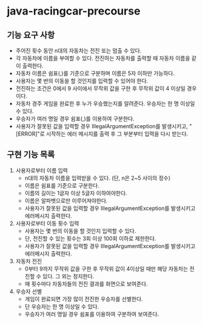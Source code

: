# java-racingcar-precourse

## 기능 요구 사항
- 주어진 횟수 동안 n대의 자동차는 전진 또는 멈출 수 있다.
- 각 자동차에 이름을 부여할 수 있다. 전진하는 자동차를 출력할 때 자동차 이름을 같이 출력한다.
- 자동차 이름은 쉼표(,)를 기준으로 구분하며 이름은 5자 이하만 가능하다.
- 사용자는 몇 번의 이동을 할 것인지를 입력할 수 있어야 한다.
- 전진하는 조건은 0에서 9 사이에서 무작위 값을 구한 후 무작위 값이 4 이상일 경우이다.
- 자동차 경주 게임을 완료한 후 누가 우승했는지를 알려준다. 우승자는 한 명 이상일 수 있다.
- 우승자가 여러 명일 경우 쉼표(,)를 이용하여 구분한다.
- 사용자가 잘못된 값을 입력할 경우 IllegalArgumentException를 발생시키고, "[ERROR]"로 시작하는 에러 메시지를 출력 후 그 부분부터 입력을 다시 받는다.

## 구현 기능 목록
1. 사용자로부터 이름 입력
   * n대의 자동차 이름을 입력받을 수 있다. (단, n은 2~5 사이의 정수)
   * 이름은 쉼표를 기준으로 구분한다.
   * 이름의 길이는 1글자 이상 5글자 이하여야한다.
   * 이름은 알파벳으로만 이루어져야한다.
   * 사용자가 잘못된 값을 입력할 경우 IllegalArgumentException를 발생시키고 에러메시지 출력한다.
2. 사용자로부터 이동 횟수 입력
   * 사용자는 몇 번의 이동을 할 것인지 입력할 수 있다.
   * 단, 전진할 수 있는 횟수는 3회 이상 100회 이하로 제한한다.
   * 사용자가 잘못된 값을 입력할 경우 IllegalArgumentException를 발생시키고 에러메시지 출력한다.
3. 자동차 전진
   * 0부터 9까지 무작위 값을 구한 후 무작위 값이 4이상일 때만 해당 자동차는 전진할 수 있다. 그 외는 정지한다.
   * 매 횟수마다 자동차들의 전진 결과를 화면으로 보여준다.
4. 우승자 선별
   * 게임이 완료되면 가장 많이 전진한 우승자를 선별한다.
   * 단 우승자는 한 명 이상일 수 있다.
   * 우승자가 여러 명일 경우 쉼표를 이용하여 구분하여 보여준다.